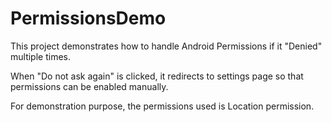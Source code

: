 # PermissionsDemo

This project demonstrates how to handle Android Permissions if it "Denied" multiple times.

When "Do not ask again" is clicked, it redirects to settings page so that permissions can be enabled manually.

For demonstration purpose, the permissions used is Location permission.
